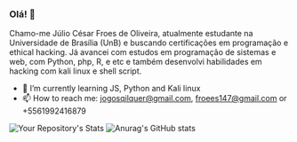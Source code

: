 
### Olá! 👋

Chamo-me Júlio César Froes de Oliveira, atualmente estudante na Universidade de Brasília (UnB) e buscando certificações em programação e ethical hacking. 
Já avancei com estudos em programação de sistemas e web, com Python, php, R, e etc e também desenvolvi habilidades em hacking com kali linux e shell script.

- 🌱 I’m currently learning JS, Python and Kali linux
- 📫 How to reach me: jogosqilquer@gmail.com, froees147@gmail.com or +5561992416879


![Your Repository's Stats](https://github-readme-stats.vercel.app/api/top-langs/?username=Vvendet&theme=blue-green) ![Anurag's GitHub stats](https://github-readme-stats.vercel.app/api?username=Vvendet&show_icons=true&theme=radical)



